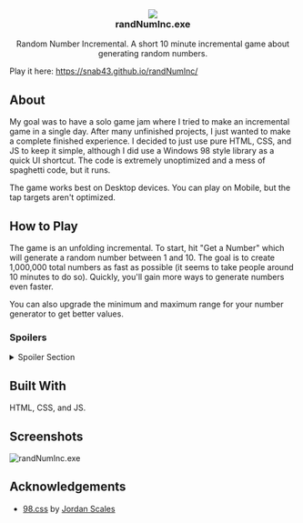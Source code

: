 <div align="center">
	<img src="https://snab43.github.io/randNumInc/img/dice.png">
	<h3 align="center" style="margin-top: 0;">randNumInc.exe</h3>
	<p align="center">Random Number Incremental. A short 10 minute incremental game about generating random numbers.</p>
</div>

Play it here: https://snab43.github.io/randNumInc/

## About

My goal was to have a solo game jam where I tried to make an incremental game in a single day. After many unfinished projects, I just wanted to make a complete finished experience. I decided to just use pure HTML, CSS, and JS to keep it simple, although I did use a Windows 98 style library as a quick UI shortcut. The code is extremely unoptimized and a mess of spaghetti code, but it runs.

The game works best on Desktop devices. You can play on Mobile, but the tap targets aren't optimized.

## How to Play

The game is an unfolding incremental. To start, hit "Get a Number" which will generate a random number between 1 and 10. The goal is to create 1,000,000 total numbers as fast as possible (it seems to take people around 10 minutes to do so). Quickly, you'll gain more ways to generate numbers even faster.

You can also upgrade the minimum and maximum range for your number generator to get better values.

### Spoilers
<details><summary>Spoiler Section</summary>

#### Number Types

There are 2 additional number types to unlock for a total of 3:

1. Numbers
2. [Prime Numbers](https://en.wikipedia.org/wiki/Prime_number) (2, 3, 5, 7, 11, 13, 17, 19, 23, etc.)
3. 10^x Numbers (1, 10, 100, 1000, 10000, 100000, etc.)

When you unlock these number types, numbers that are prime will be added to your Prime Number resource pool instead, and the same with 10^x Numbers.

#### Unlocks

There are 2 additional unlockables:

1. Autoclickers
2. Super Autoclickers

Autoclickers cost Prime Numbers and Super Autoclickers cost 10^x Numbers. Super Autoclickers are powerful and therefore cost an increasing amount of 10^x numbers to unlock starting with 100, then 1000, then 10000, etc.

#### Strategies

Knowing this, the strategy can be setting your Min and Max for your Manual Clicks or Autoclickers to optimally generate more Prime Numbers than regular Numbers, or to generate 10s and 100s.

#### Soft Lock

However, if you set your Manual Clicks and Autoclicks' Min to 11 or more, it does take a while to get your maximum to 100 so you can start generating 10^x Numbers to unlock Super Autoclickers. I tried to tune the difficulty curve and make the game short enough so this isn't too much of an annoyance.
</details>

## Built With

HTML, CSS, and JS.

## Screenshots

![randNumInc.exe](https://i.postimg.cc/8kb8f8Wr/Capture.png)

## Acknowledgements

- [98.css](https://jdan.github.io/98.css/) by [Jordan Scales](https://github.com/jdan/)
